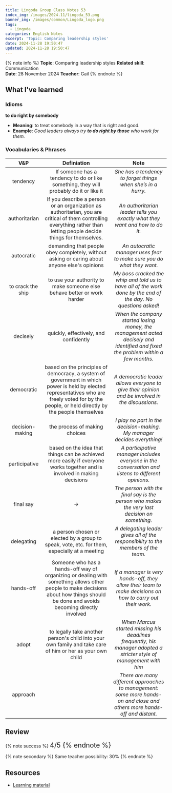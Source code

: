 ```yaml
---
title: Lingoda Group Class Notes 53
index_img: /images/2024.11/lingoda_53.png
banner_img: /images/common/Lingoda_logo.png
tags:
  - Lingoda
categories: English Notes
excerpt: 'Topic: Comparing leadership styles'
date: 2024-11-28 19:50:47
updated: 2024-11-28 19:50:47
---
```


{% note info %}
**Topic**: Comparing leadership styles
**Related skill**: Communication  
**Date**: 28 November 2024
**Teacher**: Gail
{% endnote %}

## What I've learned

### Idioms
**to do right by somebody**
- **Meaning**: to treat somebody in a way that is right and good.
- **Example**: *Good leaders always try **to do right by those** who work for them.*

### Vocabularies & Phrases

|        V&P        |                                                                                           Definiation                                                                                            |                                                               Note                                                               |
| :---------------: | :----------------------------------------------------------------------------------------------------------------------------------------------------------------------------------------------: | :------------------------------------------------------------------------------------------------------------------------------: |
|     tendency      |                                                      If someone has a tendency to do or like something, they will probably do it or like it                                                      |                                   *She has a tendency to forget things when she’s in a hurry.*                                   |
|   authoritarian   |              If you describe a person or an organization as authoritarian, you are critical of them controlling everything rather than letting people decide things for themselves.              |                           *An authoritarian leader tells you exactly what they want and how to do it.*                           |
|    autocratic     |                                                   demanding that people obey completely, without asking or caring about anyone else's opinions                                                   |                              *An autocratic manager uses fear to make sure you do what they want.*                               |
| to crack the ship |                                                             to use your authority to make someone else behave better or work harder                                                              |          *My boss cracked the whip and told us to have all of the work done by the end of the day. No questions asked!*          |
|     decisely      |                                                                              quickly, effectively, and confidently                                                                               | *When the company started losing money, the management acted decisely and identified and fixed the problem within a few months.* |
|    democratic     | based on the principles of democracy, a system of government in which power is held by elected representatives who are freely voted for by the people, or held directly by the people themselves |                 *A democratic leader allows everyone to give their opinion and be involved in the discussions.*                  |
|  decision-making  |                                                                                  the process of making choices                                                                                   |                             *I play no part in the decision-making. My manager decides everything!*                              |
|   participative   |                                     based on the idea that things can be achieved more easily if everyone works together and is involved in making decisions                                     |                *A participative manager includes everyone in the conversation and listens to different opinions.*                |
|     final say     |                                                                                                ->                                                                                                |                   *The person with the final say is the person who makes the very last decision on something.*                   |
|    delegating     |                                                   a person chosen or elected by a group to speak, vote, etc. for them, especially at a meeting                                                   |                        *A delegating leader gives all of the responsibility to the members of the team.*                         |
|     hands-off     |       Someone who has a hands-off way of organizing or dealing with something allows other people to make decisions about how things should be done and avoids becoming directly involved        |            *If a manager is very hands-off, they allow their team to make decisions on how to carry out their work.*             |
|       adopt       |                                            to legally take another person's child into your own family and take care of him or her as your own child                                             |       *When Marcus started missing his deadlines frequently, his manager adopted a stricter style of management with him*        |
|     approach      |                                                                                                                                                                                                  |     *There are many different approaches to management: some more hands-on and close and others more hands-off and distant.*     |

## Review

{% note success %}
<span style="font-size:1.5em;">
4/5
<span>
{% endnote %}

{% note secondary %}
<span style="font-size:1em;">
Same teacher possibility: 30%
<span>
{% endnote %}

## Resources
- [Learning material](https://learn.lingoda.com/english/learning-materials/6728bb25c1da0/download)

